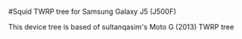 #Squid TWRP tree for Samsung Galaxy J5 (J500F)

This device tree is based of sultanqasim's Moto G (2013) TWRP tree

